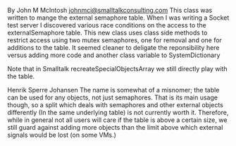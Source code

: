 By John M McIntosh johnmci@smalltalkconsulting.comThis class was written to mange the external semaphore table. When I was writing a Socket test server I discovered various race conditions on the access to the externalSemaphore table. This new class uses class side methods to restrict access using two mutex semaphores, one for removal and one for additions to the table. It seemed cleaner to deligate the reponsibility here versus adding more code and another class variable to SystemDictionary Note that in Smalltalk recreateSpecialObjectsArray we still directly play with the table.Henrik Sperre JohansenThe name is somewhat of a misnomer; the table can be used for any objects, not just semaphores.That is its main usage though, so a split which deals with semaphores and other external objects differently (In the same underlying table) is not currently worth it.Therefore, while in general not all users will care if the table is above a certain size, we still guard  against adding more objects than the limit above which external signals would be lost (on some VMs.)